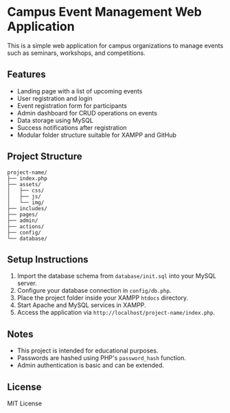 # Campus Event Management Web Application

This is a simple web application for campus organizations to manage events such as seminars, workshops, and competitions.

## Features

- Landing page with a list of upcoming events
- User registration and login
- Event registration form for participants
- Admin dashboard for CRUD operations on events
- Data storage using MySQL
- Success notifications after registration
- Modular folder structure suitable for XAMPP and GitHub

## Project Structure

```
project-name/
├── index.php
├── assets/
│   ├── css/
│   ├── js/
│   └── img/
├── includes/
├── pages/
├── admin/
├── actions/
├── config/
└── database/
```

## Setup Instructions

1. Import the database schema from `database/init.sql` into your MySQL server.
2. Configure your database connection in `config/db.php`.
3. Place the project folder inside your XAMPP `htdocs` directory.
4. Start Apache and MySQL services in XAMPP.
5. Access the application via `http://localhost/project-name/index.php`.

## Notes

- This project is intended for educational purposes.
- Passwords are hashed using PHP's `password_hash` function.
- Admin authentication is basic and can be extended.

## License

MIT License
